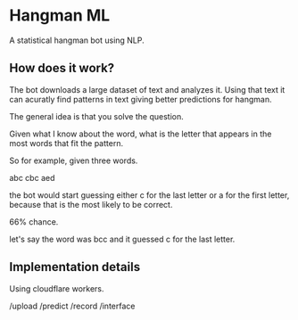 # Hangman ML 

A statistical hangman bot using NLP.

## How does it work?

The bot downloads a large dataset of text and analyzes it. Using that text it can acuratly find patterns in text
giving better predictions for hangman.

The general idea is that you solve the question.

Given what I know about the word, what is the letter that appears in the most words that fit the pattern.

So for example, given three words.

abc
cbc
aed

the bot would start guessing either c for the last letter or a for the first letter, because that is the most likely to be correct.

66% chance.

let's say the word was bcc and it guessed c for the last letter. 

## Implementation details 

Using cloudflare workers.

/upload
/predict
/record 
/interface
